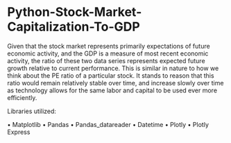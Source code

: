 # Python-Stock-Market-Capitalization-To-GDP

Given that the stock market represents primarily expectations of future economic activity, and the GDP is a measure of most recent economic activity, the ratio of these two data series represents expected future growth relative to current performance. This is similar in nature to how we think about the PE ratio of a particular stock. It stands to reason that this ratio would remain relatively stable over time, and increase slowly over time as technology allows for the same labor and capital to be used ever more efficiently.

Libraries utilized:

•	Matplotlib
•	Pandas
•	Pandas_datareader
•	Datetime
•	Plotly
•	Plotly Express
